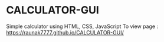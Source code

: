 # CALCULATOR-GUI
Simple calculator using HTML, CSS, JavaScript
To view page : https://raunak7777.github.io/CALCULATOR-GUI/
